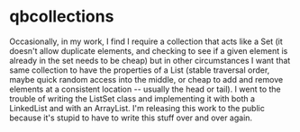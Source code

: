 # qbcollections
Occasionally, in my work, I find I require a collection that acts like a Set (it doesn't allow duplicate elements, and
checking to see if a given element is already in the set needs to be cheap) but in other circumstances I want
that same collection to have the properties of a List (stable traversal order, maybe quick random access into the middle,
or cheap to add and remove elements at a consistent location -- usually the head or tail). I went to the trouble of
writing the ListSet class and implementing it with both a LinkedList and with an ArrayList. I'm releasing this work
to the public because it's stupid to have to write this stuff over and over again.